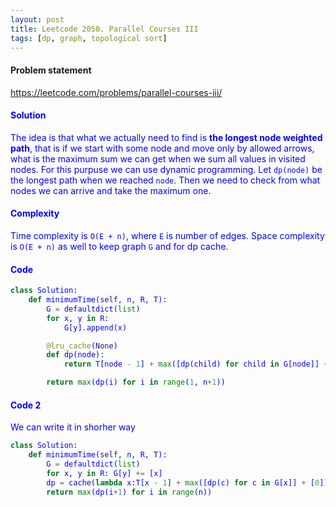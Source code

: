 ```yaml
---
layout: post
title: Leetcode 2050. Parallel Courses III
tags: [dp, graph, topological sort]
---
```


#### Problem statement

<a href="https://leetcode.com/problems/parallel-courses-iii/"> <font color = blue>https://leetcode.com/problems/parallel-courses-iii/

#### Solution
The idea is that what we actually need to find is **the longest node weighted path**, that is if we start with some node and move only by allowed arrows, what is the maximum sum we can get when we sum all values in visited nodes. For this purpuse we can use dynamic programming. Let `dp(node)` be the longest path when we reached `node`. Then we need to check from what nodes we can arrive and take the maximum one.

#### Complexity
Time complexity is `O(E + n)`, where `E` is number of edges. Space complexity is `O(E + n)` as well to keep graph `G` and for dp cache.

#### Code
```python
class Solution:
    def minimumTime(self, n, R, T):
        G = defaultdict(list)
        for x, y in R:
            G[y].append(x)

        @lru_cache(None)
        def dp(node):
            return T[node - 1] + max([dp(child) for child in G[node]] + [0])

        return max(dp(i) for i in range(1, n+1))
```

#### Code 2
We can write it in shorher way
```python
class Solution:
    def minimumTime(self, n, R, T):
        G = defaultdict(list)
        for x, y in R: G[y] += [x]
        dp = cache(lambda x:T[x - 1] + max([dp(c) for c in G[x]] + [0]))
        return max(dp(i+1) for i in range(n))
```
